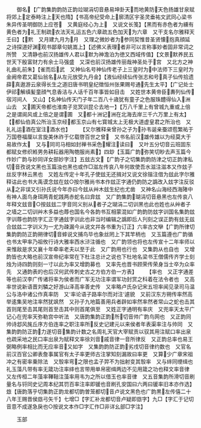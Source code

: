<!-- { "loadSidebar": true } -->
　　御名【广韵集韵韵防正韵竝瑚涓切音悬易坤卦天而地黄防天色扬雄甘泉赋将郊上定泰畤注上天也隋】【书高帝纪受命上廓清区宇圣灵垂祐文武同心梁书朱异传圣明御防上应苍　又黄庭经心为上　又说文长笺】【黑而有赤色者为纁有黄色者为礼王制疏衣法天礼运五色六章疏五色加天为六章　又干支名尔雅释天壬曰】【黓　又月建九月为月　又理之微妙者为参同契惟昔圣贤懐抱真顔延之诗探道好渊观书鄙章句姚嵩上】【述佛义表理者非可以言称事妙者固非常词之所赞　又清静也前汉扬雄传人君以默为神澹泊为徳又西域传值】【文景默养民五世天下殷富财力有余士马强盛　又深也前汉扬雄传丽哉神圣处于宫　又北方之神礼曲礼前朱】【雀而后武　又神仙名号神仙传老子上三皇时为中法师下三皇时为金阙帝君又葛仙翁名从左元放受九丹金】【液仙经续仙传张志和号真子仙传拾遗薛真遨游云泉得长生之道旧唐书明皇纪徴恒州张果赐号通先生太平】【广记处士伊祁解缜髪童顔气息香洁与人话千百年事皆如目击　又姓世本黄帝臣夀列仙传宿河间人　又山】【名神仙传天门子年二百八十歳犹有童子之色服珠醴得仙入洲山去　又圃天帝都也淮南子览冥训昆仑去地一】【万八千里上有曾城九重或上倍之是谓阆风或上倍之是谓圃　又都十洲记洲在北海去岸三千六万里上有太】【都仙伯真公所治玉京经都玉京山有七寳城太上无极大道虚皇君之所治也　又礼礼运酒在室注酒水也】
　　【又尔雅释亲曾孙之子为孙韦诞亲蚕颂苞繁祐于万国卷福厘以言旋美休祚于亿载啓百世之曾　又书名前汉雄传雄以为经莫大于易故作太　又与同司马相如封禅书采色耀注读曰　又叶五分切音云班固东都赋女修织絍男务耕耘器用陶匏服尚素】四玅【玉篇广韵弥笑切眇去声玉篇今作妙广韵与妙同详女部妙字注】五玆古文【广韵子之切集韵韵防津之切正韵津私切音孜说文黑也玉篇浊也黑也或作□滋左传哀八年何故使吾水滋注滋本又作玆子丝反字林云黑也　又姓左传定十年孔子使玆无还揖对又说文徐锴注借为玆此字尔雅释诂此也书大禹谟念玆在玆○按尔雅尚书本作玆正字通仍韵防之譌改入玆字注反驳从之非误又引孙氏说今年亦曰今玆从艸木玆生纪也尤凿　又神名山海经西海陼中有神人面鸟身珥两青蛇践两赤蛇名曰弇玆　又广韵集韵瑚涓切音悬黑也左传哀八年释文玆音○按兹玆二字音同义别从者子之瑚涓二切训黑也此也姓也从艸者子之墙之二切训艸木多益也蓐也国名今各韵书互相蒙混如广韵韵防玆字训国名集韵玆字训蓐也韵防字汇正字通玆字训此也非当时编辑之譌即后人刋刻之误正韵有玆无兹合玆兹二字训义为一尤为疎漏今从说文幷各书重为订正】六率古文卛【广韵所律切集韵韵防正韵朔律切音蟀说文捕鸟毕也象丝罔上下其竿柄也　又玉篇遵也广韵循也书太甲率乃祖攸行诗大雅率西水浒注循也　又广韵领也将也左传宣十二年率师以来惟敌是求又襄十年牵率老夫以至于此　又广韵用也行也　又集韵从也自也　又增韵皆也大略也前汉宣帝纪率常在下杜注总计之说也下杜地名梁书王僧儒传齐学士刻烛为诗四韵则刻一寸以此为率又增韵募也　又率先也晋书顾荣传荣身当士卒为众率先　又通韵表的也后汉何武传刺史古之方伯方伯一方表】
　　【率也　又正字通差等也前汉李广传诸将率为侯者而广军无功注率谓军功封赏之科着在法令者也　又高率世说新语晋刘驎之好游山泽高率善史传　又率略卢氏杂记宋五坦率闻见录司马温公与洛中诸公作真率防　又率论语子路率尔而对注遽貌　又前汉东方朔传率然高举逺集吴地注率然犹飒然　又孙子九地篇善用兵者辟如率然率然者常山之蛇也击其首则尾至击其尾则首至击其中则首尾俱至　又姓正字通明有率庆　又兜率天太平广记心在兜率天弥勒宫中听法　又唐韵集韵正韵所切音帅广韵鸟网也　又正韵同帅诗邶风旄丘序方伯连率之职注率所反史记建元以来侯者年表渠率注与帅同　又集韵韵防正韵力遂切音集韵计数之名周礼天官大宰赋贡以驭其用注赋口率出泉也疏采地之民口率出泉为赋释文率徐刘音戚音律一音所律反　又正韵总率也易王弼略例率相比而无应率音又如字　又集韵韵防正韵劣戌切音律约数也　又官名前汉百官公卿表詹事属官有太子率更师古注掌知刻漏故曰率更　又算少广章宋祖冲之有密率乗除法　又彀率弯之限也孟子羿不为拙射变其彀率　又与繂同缏缉也礼玉藻凡带有率无箴功注率繂也言带用单帛密缉两边不见用箴之功也释文率音律　又左传桓二年藻率鞸鞛注藻率用韦为之所以借玉也率音律　又五音集韵所滑切音刷量名与锊同史记周本纪其罚百率注率即锾也音刷孔安国曰六两曰锾率旧本亦作选】玈【唐韵落乎切集韵正韵龙都切韵曽笼都切音卢说文黑色也广韵黒左传僖二十八年王赐晋侯玈弓矢千】七增□【字汇补龙都切音卢疑即玈字】九□【字汇于记切音意不成遂急戾也○按说文本作□字汇作□非详幺部□字注】



　　玉部
